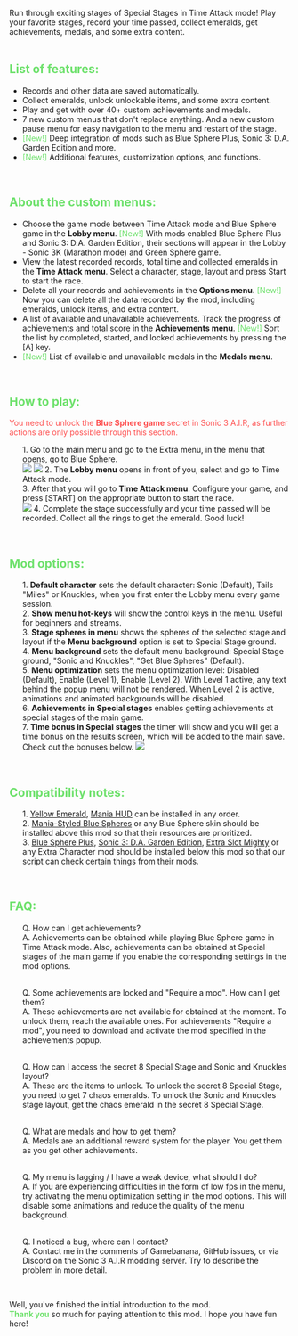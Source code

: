 Run through exciting stages of Special Stages in Time Attack mode! Play your favorite stages, record your time passed, collect emeralds, get achievements, medals, and some extra content.<br><br>

<font color="#6ee16c"><h2>List of features:</h2></font>
<ul><li>Records and other data are saved automatically.</li>
<li>Collect emeralds, unlock unlockable items, and some extra content.</li>
<li>Play and get with over 40+ custom achievements and medals.</li>
<li>7 new custom menus that don't replace anything. And a new custom pause menu for easy navigation to the menu and restart of the stage.</li>
<li><font color="#6ee16c">[New!]</font> Deep integration of mods such as Blue Sphere Plus, Sonic 3: D.A. Garden Edition and more.</li>
<li><font color="#6ee16c">[New!]</font> Additional features, customization options, and functions.</li></ul><br>

<font color="#6ee16c"><h2>About the custom menus:</h2></font>
<ul><li>Choose the game mode between Time Attack mode and Blue Sphere game in the <b>Lobby menu</b>. <font color="#6ee16c">[New!]</font> With mods enabled Blue Sphere Plus and Sonic 3: D.A. Garden Edition, their sections will appear in the Lobby - Sonic 3K (Marathon mode) and Green Sphere game.</li>
<li>View the latest recorded records, total time and collected emeralds in the <b>Time Attack menu</b>. Select a character, stage, layout and press Start to start the race.</li>
<li>Delete all your records and achievements in the <b>Options menu</b>. <font color="#6ee16c">[New!]</font> Now you can delete all the data recorded by the mod, including emeralds, unlock items, and extra content.</li>
<li>A list of available and unavailable achievements. Track the progress of achievements and total score in the <b>Achievements menu</b>. <font color="#6ee16c">[New!]</font> Sort the list by completed, started, and locked achievements by pressing the [A] key.</li>
<li><font color="#6ee16c">[New!]</font> List of available and unavailable medals in the <b>Medals menu</b>.</li></ul><br>

<font color="#6ee16c"><h2>How to play:</h2></font>
<font color="#fe4e4e">You need to unlock the <b>Blue Sphere game</b> secret in Sonic 3 A.I.R, as further actions are only possible through this section.</font><br>
<ul>1. Go to the main menu and go to the Extra menu, in the menu that opens, go to Blue Sphere.<br>
<img src="https://cdn.discordapp.com/attachments/950854150307061810/976628459197575208/28_20220518190910.png" />
<img src="https://cdn.discordapp.com/attachments/950854150307061810/976628459482791976/28_20220518190913.png" />
2. The <b>Lobby menu</b> opens in front of you, select and go to Time Attack mode.<br>
3. After that you will go to <b>Time Attack menu</b>. Configure your game, and press [START] on the appropriate button to start the race.<br>
<img src="https://cdn.discordapp.com/attachments/950854150307061810/976629031892037682/ocr_screenshot_1652888238.png" />
4. Complete the stage successfully and your time passed will be recorded. Collect all the rings to get the emerald. Good luck!</ul><br>

<font color="#6ee16c"><h2>Mod options:</h2></font>
<ul>1. <b>Default character</b> sets the default character: Sonic (Default), Tails "Miles" or Knuckles, when you first enter the Lobby menu every game session.<br>
2. <b>Show menu hot-keys</b> will show the control keys in the menu. Useful for beginners and streams.<br>
3. <b>Stage spheres in menu</b> shows the spheres of the selected stage and layout if the <b>Menu background</b> option is set to Special Stage ground.<br>
4. <b>Menu background</b> sets the default menu background: Special Stage ground, "Sonic and Knuckles", "Get Blue Spheres" (Default).<br>
5. <b>Menu optimization</b> sets the menu optimization level: Disabled (Default), Enable (Level 1), Enable (Level 2). With Level 1 active, any text behind the popup menu will not be rendered. When Level 2 is active, animations and animated backgrounds will be disabled.<br>
6. <b>Achievements in Special stages</b> enables getting achievements at special stages of the main game.<br>
7. <b>Time bonus in Special stages</b> the timer will show and you will get a time bonus on the results screen, which will be added to the main save. Check out the bonuses below.
<img src="https://cdn.discordapp.com/attachments/949432560935645247/949437251727794197/IMG_0305014323.png"></ul><br>

<font color="#6ee16c"><h2>Compatibility notes:</h2></font>
<ul>1. <a href="https://gamebanana.com/mods/54326">Yellow Emerald</a>, <a href="https://gamebanana.com/mods/34350">Mania HUD</a> can be installed in any order.<br>
2. <a href="https://gamebanana.com/mods/333879">Mania-Styled Blue Spheres</a> or any Blue Sphere skin should be installed above this mod so that their resources are prioritized.<br>
3. <a href="https://gamebanana.com/mods/297356">Blue Sphere Plus</a>, <a href="https://gamebanana.com/mods/151029">Sonic 3: D.A. Garden Edition</a>, <a href="https://gamebanana.com/mods/336038">Extra Slot Mighty</a> or any Extra Character mod should be installed below this mod so that our script can check certain things from their mods.</ul><br>

<font color="#6ee16c"><h2>FAQ:</h2></font>
<ul>Q. How can I get achievements?<br>
A. Achievements can be obtained while playing Blue Sphere game in Time Attack mode. Also, achievements can be obtained at Special stages of the main game if you enable the corresponding settings in the mod options.<br><br>

Q. Some achievements are locked and "Require a mod". How can I get them?<br>
A. These achievements are not available for obtained at the moment. To unlock them, reach the available ones. For achievements "Require a mod", you need to download and activate the mod specified in the achievements popup.<br><br>

Q. How can I access the secret 8 Special Stage and Sonic and Knuckles layout?<br>
A. These are the items to unlock. To unlock the secret 8 Special Stage, you need to get 7 chaos emeralds. To unlock the Sonic and Knuckles stage layout, get the chaos emerald in the secret 8 Special Stage.<br><br>

Q. What are medals and how to get them?<br>
A. Medals are an additional reward system for the player. You get them as you get other achievements.<br><br>

Q. My menu is lagging / I have a weak device, what should I do?<br>
A. If you are experiencing difficulties in the form of low fps in the menu, try activating the menu optimization setting in the mod options. This will disable some animations and reduce the quality of the menu background.<br><br>

Q. I noticed a bug, where can I contact?<br>
A. Contact me in the comments of Gamebanana, GitHub issues, or via Discord on the Sonic 3 A.I.R modding server. Try to describe the problem in more detail.</ul><br>

Well, you've finished the initial introduction to the mod.<br>
<font color="#6ee16c"><b>Thank you</b></font> so much for paying attention to this mod. I hope you have fun here!<br>